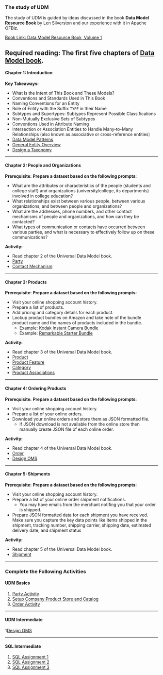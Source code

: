 ### The study of UDM

The study of UDM is guided by ideas discussed in the book **Data Model Resource Book** by Len Silverston and our experience with it in Apache OFBiz.

[Book Link: Data Model Resource Book, Volume 1](https://www.amazon.com/Data-Model-Resource-Book-Vol/dp/0471380237)

## Required reading: The first five chapters of [Data Model book](https://www.amazon.com/Data-Model-Resource-Book-Vol/dp/0471380237).

#### Chapter 1: Introduction

**Key Takeaways:**

- What Is the Intent of This Book and These Models?
- Conventions and Standards Used in This Book
- Naming Conventions for an Entity
- Role of Entity with the Suffix `TYPE` in their Name
- Subtypes and Supertypes: Subtypes Represent Possible Classifications
- Non-Mutually Exclusive Sets of Subtypes
- Conventions Used in Attribute Naming
- Intersection or Association Entities to Handle Many-to-Many Relationships (also known as associative or cross-reference entities)
- [Data Model Patterns](https://www.moqui.org/m/docs/framework/Data+and+Resources/Data+Model+Patterns)
- [General Entity Overview](https://cwiki.apache.org/confluence/display/OFBIZ/General+Entity+Overview)
- [Design a Taxonomy](https://arpitbhayani.me/blogs/taxonomy-on-sql)

---

#### Chapter 2: People and Organizations

**Prerequisite:** **Prepare a dataset based on the following prompts:**

- What are the attributes or characteristics of the people (students and college staff) and organizations (university/college, its departments) involved in college education?
- What relationships exist between various people, between various organizations, and between people and organizations?
- What are the addresses, phone numbers, and other contact mechanisms of people and organizations, and how can they be contacted?
- What types of communication or contacts have occurred between various parties, and what is necessary to effectively follow up on these communications?

**Activity:**
 
- Read chapter 2 of the Universal Data Model book.
- [Party](beginner/party.md)
- [Contact Mechanism](beginner/contact-mech.md)


---

#### Chapter 3: Products

**Prerequisite:** **Prepare a dataset based on the following prompts:**

- Visit your online shopping account history.
- Prepare a list of products.
- Add pricing and category details for each product.
- Lookup product bundles on Amazon and take note of the bundle product name and the names of products included in the bundle.
  - Example: [Kodak Instant Camera Bundle](https://www.amazon.in/KODAK-Instant-Camera-Printer-inches/dp/B08HCPRN88/)
  - Example: [Remarkable Starter Bundle](https://www.amazon.in/Remarkable-Starter-Bundle-Original-Built/dp/B08HDL3XJR/)

**Activity:**

- Read chapter 3 of the Universal Data Model book.
- [Product](beginner/product.md)
- [Product Feature](beginner/product-feature.md)
- [Category](beginner/product-category.md)
- [Product Associations](beginner/product-assoc.md)

---

#### Chapter 4: Ordering Products

**Prerequisite:** **Prepare a dataset based on the following prompts:**
- Visit your online shopping account history.
- Prepare a list of your online orders.
- Download your online orders and store them as JSON formatted file. 
  - If JSON download is not available from the online store then manually create JSON file of each online order.

**Activity:**
- Read chapter 4 of the Universal Data Model book.
- [Order](beginner/order.md)
- [Design OMS](intermediate/data-model-assignment/activity-design-order.md)

---

#### Chapter 5: Shipments

**Prerequisite:** **Prepare a dataset based on the following prompts:**
- Visit your online shopping account history.
- Prepare a list of your online order shipment notifications.
  - You may have emails from the merchant notifing you that your order is shipped.
- Prepare JSON formatted data for each shipment you have received. Make sure you capture the key data points like items shipped in the shipment, tracking number, shipping carrier, shipping date, estimated delivery date, and shipment status

**Activity:**

- Read chapter 5 of the Universal Data Model book.
- [Shipment](beginner/shipment.md)

---

### Complete the Following Activities

#### UDM Basics

1. [Party Activity](https://github.com/saastechacademy/foundation/blob/main/udm/beginner/activity.md#party-data-model)
2. [Setup Company Product Store and Catalog](https://github.com/saastechacademy/foundation/blob/main/udm/beginner/activity.md#setup-up-company-product-store-and-catalog)
3. [Order Activity](https://github.com/saastechacademy/foundation/blob/main/udm/beginner/activity.md#order)

---

#### UDM Intermediate

1[Design OMS](intermediate/data-model-assignment/activity-design-order.md)

---

#### SQL Intermediate

1. [SQL Assignment 1](intermediate/sql-assignment/sql-assignment-1.md)
2. [SQL Assignment 2](intermediate/sql-assignment/sql-assignment-2.md)
3. [SQL Assignment 3](intermediate/sql-assignment/sql-assignment-3.md)

